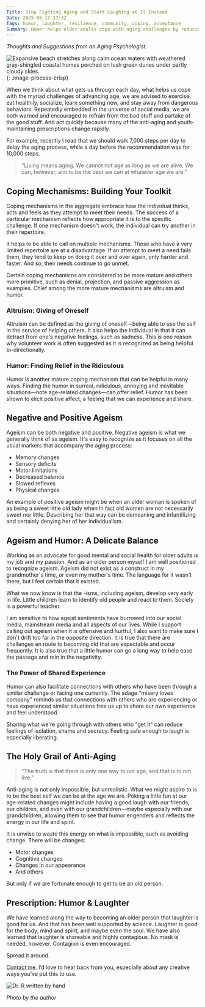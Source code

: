 ```yaml
---
Title: Stop Fighting Aging and Start Laughing at It Instead
Date: 2025-08-17 17:32
Tags: humor, laughter, resilience, community, coping, acceptance
Summary: Humor helps older adults cope with aging challenges by reducing negativity, connecting with others who understand, and finding joy in inevitable changes rather than fighting them.
---
```


_Thoughts and Suggestions from an Aging Psychologist._

![Expansive beach stretches along calm ocean waters with weathered gray-shingled coastal homes perched on lush green dunes under partly cloudy skies.]({static}/images/coastal-houses.jpg){: .image-process-crisp}

When we think about what gets us through each day, what helps us cope with the myriad challenges of advancing age, we are advised to exercise, eat healthily, socialize, learn something new, and stay away from dangerous behaviors. Repeatedly embedded in the universe of social media, we are both warned and encouraged to refrain from the bad stuff and partake of the good stuff. And act quickly because many of the anti-aging and youth-maintaining prescriptions change rapidly. 

For example, recently I read that we should walk 7,000 steps per day to delay the aging process, while a day before the recommendation was for 10,000 steps. 

> "Living means aging. We cannot not age as long as we are alive. We can, however, aim to be the best we can at whatever age we are."

## Coping Mechanisms: Building Your Toolkit

Coping mechanisms in the aggregate embrace how the individual thinks, acts and feels as they attempt to meet their needs. The success of a particular mechanism reflects how appropriate it is to the specific challenge. If one mechanism doesn't work, the individual can try another in their repertoire. 

It helps to be able to call on multiple mechanisms. Those who have a very limited repertoire are at a disadvantage. If an attempt to meet a need fails them, they tend to keep on doing it over and over again, only harder and faster. And so, their needs continue to go unmet.

Certain coping mechanisms are considered to be more mature and others more primitive, such as denial, projection, and passive aggression as examples. Chief among the more mature mechanisms are altruism and humor. 

### Altruism: Giving of Oneself

Altruism can be defined as the giving of oneself—being able to use the self in the service of helping others. It also helps the individual in that it can detract from one's negative feelings, such as sadness. This is one reason why volunteer work is often suggested as it is recognized as being helpful bi-directionally. 

### Humor: Finding Relief in the Ridiculous

Humor is another mature coping mechanism that can be helpful in many ways. Finding the humor in surreal, ridiculous, annoying and inevitable situations—note age-related changes—can offer relief. Humor has been shown to elicit positive affect, a feeling that we can experience and share.

## Negative and Positive Ageism

Ageism can be both negative and positive. Negative ageism is what we generally think of as ageism. It's easy to recognize as it focuses on all the usual markers that accompany the aging process:

- Memory changes
- Sensory deficits  
- Motor limitations
- Decreased balance
- Slowed reflexes
- Physical changes

An example of positive ageism might be when an older woman is spoken of as being a sweet little old lady when in fact old women are not necessarily sweet nor little. Describing her that way can be demeaning and infantilizing and certainly denying her of her individualism.

## Ageism and Humor: A Delicate Balance

Working as an advocate for good mental and social health for older adults is my job and my passion. And as an older person myself I am well positioned to recognize ageism. Ageism did not exist as a construct in my grandmother's time, or even my mother's time. The language for it wasn't there, but I feel certain that it existed. 

What we now know is that the -isms, including ageism, develop very early in life. Little children learn to identify old people and react to them. Society is a powerful teacher.

I am sensitive to how ageist sentiments have burrowed into our social media, mainstream media and all aspects of our lives. While I support calling out ageism when it is offensive and hurtful, I also want to make sure I don't drift too far in the opposite direction. It is true that there are challenges en route to becoming old that are expectable and occur frequently. It is also true that a little humor can go a long way to help ease the passage and rein in the negativity.

### The Power of Shared Experience

Humor can also facilitate connections with others who have been through a similar challenge or facing one currently. The adage "misery loves company" reminds us that connections with others who are experiencing or have experienced similar situations free us up to share our own experience and feel understood. 

Sharing what we're going through with others who "get it" can reduce feelings of isolation, shame and secrecy. Feeling safe enough to laugh is especially liberating.

## The Holy Grail of Anti-Aging

> "The truth is that there is only one way to not age, and that is to not live."

Anti-aging is not only impossible, but unrealistic. What we might aspire to is to be the best self we can be at the age we are. Poking a little fun at our age-related changes might include having a good laugh with our friends, our children, and even with our grandchildren—maybe especially with our grandchildren, allowing them to see that humor engenders and reflects the energy in our life and spirit. 

It is unwise to waste this energy on what is impossible, such as avoiding change. There will be changes:

- Motor changes
- Cognitive changes  
- Changes in our appearance
- And others

But only if we are fortunate enough to get to be an old person.

## Prescription: Humor & Laughter

We have learned along the way to becoming an older person that laughter is good for us. And that has been well supported by science. Laughter is good for the body, mind and spirit, and maybe even the soul. We have also learned that laughter is shareable and highly contagious. No mask is needed, however. Contagion is even encouraged. 

Spread it around.

[Contact me]({filename}/pages/contact.md). I’d love to hear back from you, especially about any creative ways you’ve put this to use.

![Dr. R written by hand]({static}/images/dr_r_sm.png)

_Photo by the author_